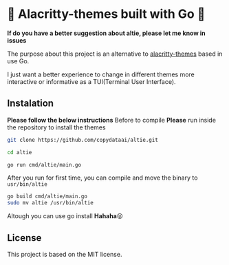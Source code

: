 # 🌈  Alacritty-themes built with Go 🐻 
**If do you have a better suggestion about altie, please let me know in issues**

The purpose about this project is an alternative to [alacritty-themes](https://github.com/rajasegar/alacritty-themes) based in use Go.

I just want a better experience to change in different themes more interactive or informative as a TUI(Terminal User Interface).


## Instalation
**Please follow the below instructions**
Before to compile **Please** run inside the repository to install the themes
``` sh
git clone https://github.com/copydataai/altie.git

cd altie

go run cmd/altie/main.go
```

After you run for first time, you can compile and move the binary to `usr/bin/altie`

``` sh
go build cmd/altie/main.go
sudo mv altie /usr/bin/altie
```

Altough you can use go install **Hahaha**😝 


## License
This project is based on the MIT license.
